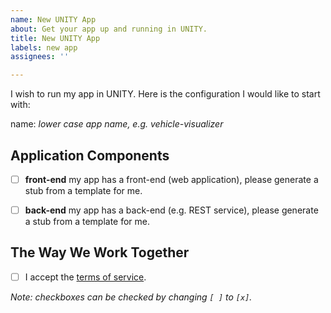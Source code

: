 ```yaml
---
name: New UNITY App
about: Get your app up and running in UNITY.
title: New UNITY App
labels: new app
assignees: ''

---
```


I wish to run my app in UNITY. Here is the configuration I would like to start with:

name: *lower case app name, e.g. vehicle-visualizer*

## Application Components

 * [ ] **front-end** my app has a front-end (web application), please generate a stub from a template for me.
 * [ ] **back-end** my app has a back-end (e.g. REST service), please generate a stub from a template for me.


## The Way We Work Together

 * [ ] I accept the [terms of service](https://pages.atc-github.azure.cloud.bmw/UNITY/unity/Terms-of-Service.html).

*Note: checkboxes can be checked by changing `[ ]` to `[x]`.*
